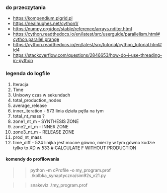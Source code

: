 ### do przeczytania 
 - https://kompendium.plgrid.pl
 - https://nealhughes.net/cython1/
 - https://numpy.org/doc/stable/reference/arrays.nditer.html
 - https://cython.readthedocs.io/en/latest/src/userguide/parallelism.html#cython.parallel.prange
 - https://cython.readthedocs.io/en/latest/src/tutorial/cython_tutorial.html#id4
 - https://stackoverflow.com/questions/2846653/how-do-i-use-threading-in-python

### legenda do logfile

1. Iteracja
2. Time
3. Unixowy czas w sekundach
4. total_production_nodes
5. average_release
6. inner_iteration - 573 linia działa pętla na tym
7. total_nt_mass ?
8. zone1_nt_m - SYNTHESIS ZONE
9. zone2_nt_m - INNER ZONE
10. zone3_nt_m - RELEASE ZONE
11. prod_nt_mass
12. time_diff - 524 linijka jest mocne gówno, mierzy w tym gówno kodzie tylko to XD w 533 #  CALCULATE F WITHOUT PRODUCTION


#### komendy do profilowania

>>python -m cProfile -o my_program.prof ./kolbka_synaptyczna/sim92s_v21.py

>>snakeviz .\my_program.prof

